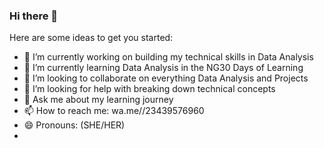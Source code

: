 ### Hi there 👋

Here are some ideas to get you started:

- 🔭 I’m currently working on building my technical skills in Data Analysis
- 🌱 I’m currently learning Data Analysis in the NG30 Days of Learning
- 👯 I’m looking to collaborate on everything Data Analysis and Projects
- 🤔 I’m looking for help with breaking down technical concepts
- 💬 Ask me about my learning journey
- 📫 How to reach me: wa.me//23439576960
- 😄 Pronouns: (SHE/HER)
-

